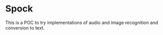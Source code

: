 # Spock

This is a POC to try implementations of audio and image recognition and conversion to text.
